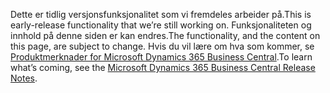 <span data-ttu-id="f26b9-101">Dette er tidlig versjonsfunksjonalitet som vi fremdeles arbeider på.</span><span class="sxs-lookup"><span data-stu-id="f26b9-101">This is early-release functionality that we’re still working on.</span></span> <span data-ttu-id="f26b9-102">Funksjonaliteten og innhold på denne siden er kan endres.</span><span class="sxs-lookup"><span data-stu-id="f26b9-102">The functionality, and the content on this page, are subject to change.</span></span> <span data-ttu-id="f26b9-103">Hvis du vil lære om hva som kommer, se [Produktmerknader for Microsoft Dynamics 365 Business Central](https://go.microsoft.com/fwlink/?linkid=2047422).</span><span class="sxs-lookup"><span data-stu-id="f26b9-103">To learn what’s coming, see the [Microsoft Dynamics 365 Business Central Release Notes](https://go.microsoft.com/fwlink/?linkid=2047422).</span></span>